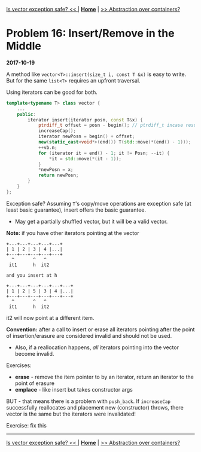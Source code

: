 [Is vector exception safe? << ](./problem_15.md) | [**Home**](../README.md) | [>> Abstraction over containers?](./problem_17.md) 

# Problem 16: Insert/Remove in the Middle
**2017-10-19**

A method like `vector<T>::insert(size_t i, const T &x)` is easy to write.  
But for the same `list<T>` requires an upfront traversal.

Using iterators can be good for both.

```C++
template<typename T> class vector {
    ...
    public:
        iterator insert(iterator posn, const T&x) {
            ptrdiff_t offset = posn - begin(); // ptrdiff_t incase result is negative (in general)
            increaseCap();
            iterator newPosn = begin() + offset;
            new(static_cast<void*>(end()) T(std::move(*(end() - 1)));
            ++vb.n;
            for (iterator it = end() - 1; it != Posn; --it) {
                *it = std::move(*(it - 1));
            }
            *newPosn = x;
            return newPosn;
        }
    }
};
```

Exception safe? Assuming `T`'s copy/move operations are exception safe (at least basic guarantee), insert offers the basic guarantee.
- May get a partially shuffled vector, but it will be a valid vector.

**Note:** if you have other iterators pointing at the vector

```
+---+---+---+---+---+  
| 1 | 2 | 3 | 4 |...|  
+---+---+---+---+---+  
  ^       ^   ^    
 it1      h  it2  

and you insert at h  

+---+---+---+---+---+---+  
| 1 | 2 | 5 | 3 | 4 |...|  
+---+---+---+---+---+---+  
  ^       ^   ^    
 it1      h  it2  
```

it2 will now point at a different item.

**Convention:** after a call to insert or erase all iterators pointing after the point of insertion/erasure are considered invalid and should not be used.
- Also, if a reallocation happens, _all_ iterators pointing into the vector become invalid.

Exercises: 
- **erase** - remove the item pointer to by an iterator, return an iterator to the point of erasure
- **emplace** - like insert but takes constructor args

BUT - that means there is a problem with `push_back`. If `increaseCap` successfully reallocates and placement new (constructor) throws, there vector is the same but the iterators were invalidated!

Exercise: fix this

---
[Is vector exception safe? << ](./problem_13.md) | [**Home**](../README.md) | [>> Abstraction over containers?](./problem_17.md) 
